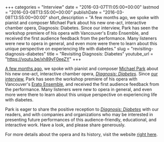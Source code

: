 +++
categories = "Interview"
date = "2016-03-07T11:05:00+00:00"
lastmod = "2016-03-08T13:55:00+00:00"
publishDate = "2016-03-08T13:55:00+00:00"
short_description = "A few months ago, we spoke with pianist and composer Michael Park about his new one-act, interactive chamber opera, Diagnosis: Diabetes. Since our interview, Park has seen the workshop premiere of his opera with Vancouver&#039;s Erato Ensemble, and received the first audience feedback from the performance. Many listeners were new to opera in general, and even more were there to learn about this unique perspective on experiencing life with diabetes."
slug = "revisiting-diagnosis-diabetes"
title = "Revisiting Diagnosis: Diabetes"
youtube_url = "https://youtu.be/xh89yF0eeZY"
+++

[A few months ago](/michael-park-on-opera-disease/), we spoke with pianist and composer [Michael Park](/scene/people/michael-park/) about his new one-act, interactive chamber opera, [*Diagnosis: Diabetes*](/michael-park-on-opera-disease/). Since [our interview](/michael-park-on-opera-disease/), Park has seen the workshop premiere of his opera with Vancouver's [Erato Ensemble](/scene/companies/erato-ensemble/), and received the first audience feedback from the performance. Many listeners were new to opera in general, and even more were there to learn about this unique perspective on experiencing life with diabetes. 

Park is eager to share the positive reception to [*Diagnosis: Diabetes*](http://www.michaelpark.ca/diabetes-presskit) with our readers, and with companies and organizations who may be interested in presenting future performances of this audience-friendly, educational, and interactive work. Have a look, and please share generously.

For more details about the opera and its history, visit the website [right here](http://www.michaelpark.ca/diabetes-presskit).
